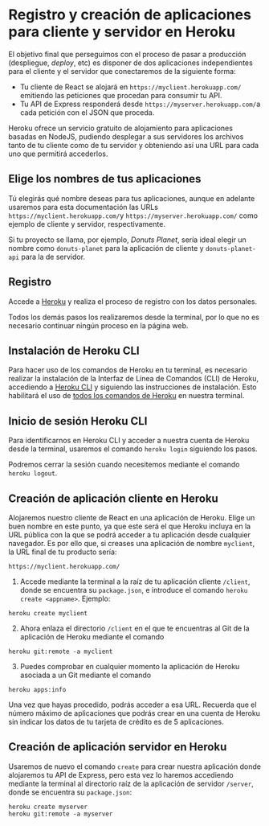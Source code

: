 
# Registro y creación de aplicaciones para cliente y servidor en Heroku

El objetivo final que perseguimos con el proceso de pasar a producción (despliegue, _deploy_, etc) es disponer de dos aplicaciones independientes para el cliente y el servidor que conectaremos de la siguiente forma:

- Tu cliente de React se alojará en `https://myclient.herokuapp.com/` emitiendo las peticiones que procedan para consumir tu API.
- Tu API de Express responderá desde `https://myserver.herokuapp.com/`a cada petición con el JSON que proceda.

Heroku ofrece un servicio gratuito de alojamiento para aplicaciones basadas en NodeJS, pudiendo desplegar a sus servidores los archivos tanto de tu cliente como de tu servidor y obteniendo así una URL para cada uno que permitirá accederlos.

## Elige los nombres de tus aplicaciones 

Tú elegirás qué nombre deseas para tus aplicaciones, aunque en adelante usaremos para esta documentación las URLs `https://myclient.herokuapp.com/`y `https://myserver.herokuapp.com/` como ejemplo de cliente y servidor, respectivamente. 

Si tu proyecto se llama, por ejemplo, _Donuts Planet_, sería ideal elegir un nombre como `donuts-planet` para la aplicación de cliente y `donuts-planet-api` para la de servidor.

## Registro 
Accede a [Heroku](https://www.heroku.com/) y realiza el proceso de registro con los datos personales.

Todos los demás pasos los realizaremos desde la terminal, por lo que no es necesario continuar ningún proceso en la página web.

## Instalación de Heroku CLI
Para hacer uso de los comandos de Heroku en tu terminal, es necesario realizar la instalación de la Interfaz de Línea de Comandos (CLI) de Heroku, accediendo a [Heroku CLI](https://devcenter.heroku.com/articles/heroku-cli) y siguiendo las instrucciones de instalación. 
Esto habilitará el uso de [todos los comandos de Heroku](https://devcenter.heroku.com/articles/heroku-cli-commands) en nuestra terminal.

## Inicio de sesión Heroku CLI
Para identificarnos en Heroku CLI y acceder a nuestra cuenta de Heroku desde la terminal, usaremos el comando `heroku login` siguiendo los pasos. 

Podremos cerrar la sesión cuando necesitemos mediante el comando `heroku logout`.

## Creación de aplicación cliente en Heroku

Alojaremos nuestro cliente de React en una aplicación de Heroku. Elige un buen nombre en este punto, ya que este será el que Heroku incluya en la URL pública con la que se podrá acceder a tu aplicación desde cualquier navegador. Es por ello que, si creases una aplicación de nombre `myclient`, la URL final de tu producto sería:

    https://myclient.herokuapp.com/
    
1. Accede mediante la terminal a la raíz de tu aplicación cliente `/client`, donde se encuentra su `package.json`, e introduce el comando `heroku create <appname>`. Ejemplo:

  `heroku create myclient`
    
2. Ahora enlaza el directorio `/client` en el que te encuentras al Git de la aplicación de Heroku mediante el comando 

  `heroku git:remote -a myclient`

3. Puedes comprobar en cualquier momento la aplicación de Heroku asociada a un Git mediante el comando

  `heroku apps:info`

Una vez que hayas procedido, podrás acceder a esa URL. Recuerda que el número máximo de aplicaciones que podrás crear en una cuenta de Heroku sin indicar los datos de tu tarjeta de crédito es de 5 aplicaciones.

## Creación de aplicación servidor en Heroku

Usaremos de nuevo el comando `create` para crear nuestra aplicación donde alojaremos tu API de Express, pero esta vez lo haremos accediendo mediante la terminal al directorio raíz de la aplicación de servidor `/server`, donde se encuentra su `package.json`: 

    heroku create myserver
    heroku git:remote -a myserver


